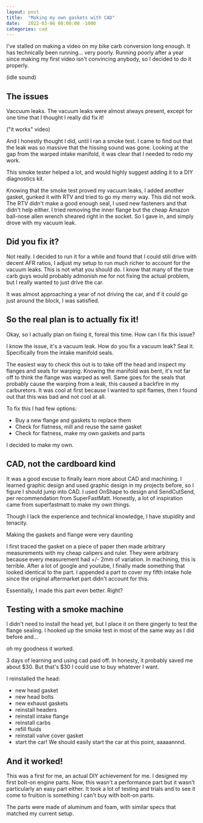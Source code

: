 ```yaml
---
layout: post
title:  "Making my own gaskets with CAD"
date:   2022-03-06 00:00:00 -1000
categories: cad
---
```


I've stalled on making a video on my bike carb conversion long enough. It has technically been running...  very poorly. Running poorly after a year since making my first video isn't convincing anybody, so I decided to do it properly.

(idle sound)

## The issues

Vaccuum leaks. The vacuum leaks were almost always present, except for one time that I thought I really did fix it! 

("it works" video)

And I  honestly thought I did, until I ran a smoke test. I came to find out that the leak was so massive that the hissing sound was gone. Looking at the gap from the warped intake manifold, it was clear that I needed to redo my work.

This smoke tester helped a lot, and would highly suggest adding it to a DIY diagnostics kit.

Knowing that the smoke test proved my vacuum leaks, I added another gasket, gunked it with RTV and tried to go my merry way. This did not work. The RTV didn't make a good enough seal, I used new fasteners and that didn't help either. I tried removing the inner flange but the cheap Amazon ball-nose allen wrench sheared right in the socket. So I gave in, and simply drove with my vacuum leak.

## Did you fix it?

Not really. I decided to run it for a while and found that I could still drive with decent AFR ratios, I adjust my setup to run much richer to account for the vacuum leaks. This is not what you should do. I know that many of the true carb guys would probably admonish me for not fixing the actual problem, but I really wanted to just drive the car. 

It was almost approaching a year of not driving the car, and if it could go just around the block, I was satisfied.

## So the real plan is to actually fix it!

Okay, so I actually plan on fixing it, foreal this time. How can I fix this issue? 

I know the issue, it's a vacuum leak. How do you fix a vacuum leak? Seal it. Specifically from the intake manifold seals. 

The easiest way to check this out is to take off the head and inspect my flanges and seals for warping. Knowing the manifold was bent, it's not far off to think the flange was warped as well. Same goes for the seals that probably cause the warping from a leak, this caused a backfire in my carburetors. It was cool at first because I wanted to spit flames, then I found out that this was bad and not cool at all.

To fix this I had few options:
- Buy a new flange and gaskets to replace them
- Check for flatness, mill and reuse the same gasket
- Check for flatness, make my own gaskets and parts

I decided to make my own.

## CAD, not the cardboard kind

It was a good excuse to finally learn more about CAD and machining. I learned graphic design and used graphic design in my projects before, so I figure I should jump into CAD. I used OnShape to design and SendCutSend, per recommendation from SuperFastMatt. Honestly, a lot of inspiration came from superfastmatt to make my own things. 

Though I lack the experience and technical knowledge, I have stupidity and tenacity. 

Making the gaskets and flange were very daunting

I first traced the gasket on a piece of paper then made arbitrary measurements with my cheap calipers and ruler. They were arbitrary because every measurement had +/- 2mm of variation. In machining, this is terrible. After a lot of google and youtube, I finally made something that looked identical to the part. I appended a part to cover my fifth intake hole since the original aftermarket part didn't account for this. 

Essentially, I made this part even better. Right?

## Testing with a smoke machine

I didn't need to install the head yet, but I place it on there gingerly to test the flange sealing. I hooked up the smoke test in most of the same way as I did before and...

oh my goodness it worked.

3 days of learning and using cad paid off. In honesty, it probably saved me about $30. But that's $30 I could use to buy whatever I want.

I reinstalled the head:
- new head gasket
- new head bolts
- new exhaust gaskets
- reinstall headers
- reinstall intake flange
- reinstall carbs
- refill fluids
- reinstall valve cover gasket
- start the car!
We should easily start the car at this point, aaaaannnd.

## And it worked!

This was a first for me, an actual DIY achievement for me. I designed my first bolt-on engine parts. Now, this wasn't a performance part but it wasn't particularly an easy part either. It took a lot of testing and trials and to see it come to fruition is something I can't buy with bolt-on parts.

The parts were made of aluminum and foam, with similar specs that matched my current setup.


